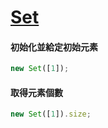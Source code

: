 # [Set](https://developer.mozilla.org/en-US/docs/Web/JavaScript/Reference/Global_Objects/Set)

#### 初始化並給定初始元素

```js
new Set([1]);
```

#### 取得元素個數

```js
new Set([1]).size;
```
